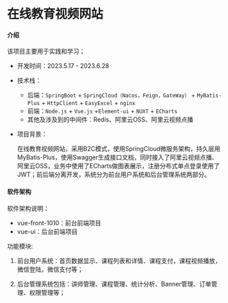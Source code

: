 # 在线教育视频网站

#### 介绍

该项目主要用于实践和学习；

- 开发时间：2023.5.17 - 2023.6.28

- 技术栈：

  - 后端：`SpringBoot` + `SpringCloud（Nacos，Feign，GateWay）` + `MyBatis-Plus` + `HttpClient` + `EasyExcel` + `nginx`
  - 前端：`Node.js` + `Vue.js` +`Element-ui` + `NUXT` + `ECharts`
  - 其他及涉及到的中间件：Redis、阿里云OSS、阿里云视频点播

- 项目背景：

  ​		在线教育视频网站，采用B2C模式，使用SpringCloud微服务架构，持久层用MyBatis-Plus，使用Swagger生成接口文档，同时接入了阿里云视频点播、阿里云OSS，业务中使用了ECharts做图表展示，注册分布式单点登录使用了JWT；前后端分离开发，系统分为前台用户系统和后台管理系统两部分。

#### 软件架构

软件架构说明：

- vue-front-1010：前台前端项目
- vue-ui：后台前端项目

功能模块:

1. 前台用户系统：首页数据显示、课程列表和详情、课程支付，课程视频播放，微信登陆，微信支付等；

2. 后台管理系统包括：讲师管理、课程管理、统计分析、Banner管理、订单管理、权限管理等；

